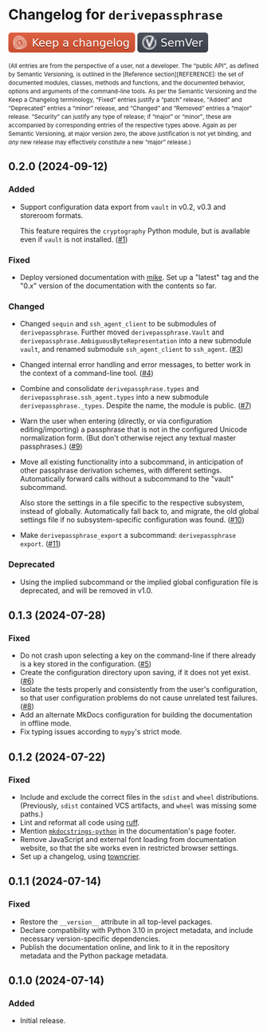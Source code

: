 # Changelog for `derivepassphrase`

[![Keeping a changelog][CHANGELOG_BADGE]][KEEP_A_CHANGELOG]
[![Using Semantic Versioning][SEMVER_BADGE]][SEMANTIC_VERSIONING]

  [CHANGELOG_BADGE]: Keep_a_changelog-E05735.svg
  [SEMVER_BADGE]: SemVer-3F4551.svg
  [KEEP_A_CHANGELOG]: https://keepachangelog.com/en/1.1.0/ 'Keeping a changelog'
  [SEMANTIC_VERSIONING]: https://semver.org/ 'Using Semantic Versioning'

<aside markdown><small>
(All entries are from the perspective of a user, not a developer.
The <q>public API</q>, as defined by Semantic Versioning, is outlined in the
[Reference section][REFERENCE]: the set of documented modules, classes,
methods and functions, and the documented behavior, options and arguments of
the command-line tools.
As per the Semantic Versioning and the Keep a Changelog terminology,
<q>Fixed</q> entries justify a <q>patch</q> release,
<q>Added</q> and <q>Deprecated</q> entries a <q>minor</q> release,
and <q>Changed</q> and <q>Removed</q> entries a <q>major</q> release.
<q>Security</q> can justify any type of release;
if <q>major</q> or <q>minor</q>, these are accompanied by corresponding
entries of the respective types above.
Again as per Semantic Versioning, at major version zero, the above
justification is not yet binding, and <em>any</em> new release may
effectively constitute a new <q>major</q> release.)
</small></aside>

  [REFERENCE]: reference/index.md

<!-- scriv changelog start -->

## 0.2.0 (2024-09-12)

### Added

  - Support configuration data export from `vault` in v0.2, v0.3 and
    storeroom formats.

    This feature requires the `cryptography` Python module, but is available
    even if `vault` is not installed. ([#1])

[#1]: https://github.com/the-13th-letter/derivepassphrase/1

### Fixed

  - Deploy versioned documentation with [mike][].  Set up a "latest" tag and
    the "0.<var>x</var>" version of the documentation with the contents so
    far.

[mike]: https://pypi.org/project/mike

### Changed

  - Changed `sequin` and `ssh_agent_client` to be submodules of
    `derivepassphrase`.  Further moved `derivepassphrase.Vault` and
    `derivepassphrase.AmbiguousByteRepresentation` into a new submodule
    `vault`, and renamed submodule `ssh_agent_client` to `ssh_agent`. ([#3])
  - Changed internal error handling and error messages, to better work in
    the context of a command-line tool. ([#4])
  - Combine and consolidate `derivepassphrase.types` and
    `derivepassphrase.ssh_agent.types` into a new submodule
    `derivepassphrase._types`.  Despite the name, the module is public.
    ([#7])
  - Warn the user when entering (directly, or via configuration
    editing/importing) a passphrase that is not in the configured Unicode
    normalization form. (But don't otherwise reject any textual master
    passphrases.) ([#9])
  - Move all existing functionality into a subcommand, in anticipation of
    other passphrase derivation schemes, with different settings.
    Automatically forward calls without a subcommand to the "vault"
    subcommand.

    Also store the settings in a file specific to the respective subsystem,
    instead of globally.  Automatically fall back to, and migrate, the old
    global settings file if no subsystem-specific configuration was found.
    ([#10])

  - Make `derivepassphrase_export` a subcommand: `derivepassphrase export`.
    ([#11])

[#3]: https://github.com/the-13th-letter/derivepassphrase/3
[#4]: https://github.com/the-13th-letter/derivepassphrase/4
[#7]: https://github.com/the-13th-letter/derivepassphrase/7
[#9]: https://github.com/the-13th-letter/derivepassphrase/9
[#10]: https://github.com/the-13th-letter/derivepassphrase/10
[#11]: https://github.com/the-13th-letter/derivepassphrase/11

### Deprecated

  - Using the implied subcommand or the implied global configuration file is
    deprecated, and will be removed in v1.0.


## 0.1.3 (2024-07-28)

### Fixed

  - Do not crash upon selecting a key on the command-line if there already
    is a key stored in the configuration. ([#5])
  - Create the configuration directory upon saving, if it does not yet
    exist.  ([#6])
  - Isolate the tests properly and consistently from the user's
    configuration, so that user configuration problems do not cause
    unrelated test failures. ([#8])
  - Add an alternate MkDocs configuration for building the documentation in
    offline mode.
  - Fix typing issues according to `mypy`'s strict mode.

[#5]: https://github.com/the-13th-letter/derivepassphrase/5
[#6]: https://github.com/the-13th-letter/derivepassphrase/6
[#8]: https://github.com/the-13th-letter/derivepassphrase/8


## 0.1.2 (2024-07-22)

### Fixed

  - Include and exclude the correct files in the `sdist` and `wheel`
    distributions.  (Previously, `sdist` contained VCS artifacts, and
    `wheel` was missing some paths.)
  - Lint and reformat all code using [ruff](https://pypi.org/package/ruff/).
  - Mention
    [`mkdocstrings-python`](https://pypi.org/package/mkdocstrings-python/)
    in the documentation's page footer.
  - Remove JavaScript and external font loading from documentation website,
    so that the site works even in restricted browser settings.
  - Set up a changelog, using
    [towncrier](https://pypi.org/package/towncrier).


## 0.1.1 (2024-07-14)

### Fixed

  - Restore the `__version__` attribute in all top-level packages.
  - Declare compatibility with Python 3.10 in project metadata, and include
    necessary version-specific dependencies.
  - Publish the documentation online, and link to it in the repository
    metadata and the Python package metadata.


## 0.1.0 (2024-07-14)

### Added

  - Initial release.
